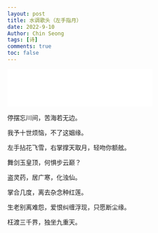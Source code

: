 ```yaml
---
layout: post
title: 水调歌头（左手指月）
date: 2022-9-10
Author: Chin Seong
tags: [诗]
comments: true
toc: false
---
```


<iframe frameborder="no" border="0" marginwidth="0" marginheight="0" width=330 height=86 src="//music.163.com/outchain/player?type=2&id=536096151&auto=1&height=66"></iframe>


停摆忘川间，苦海若无边。

我予十世烦恼，不了这姻缘。

左手拈花飞雪，右掌撑天取月，轻吻你额舷。

舞剑玉皇顶，何惧步云巅？

盗灵药，居广寒，化浊仙。

掌合几度，离去杂念种红莲。

生老别离难怨，爱恨纠缠浮现，只愿断尘缘。

枉渡三千界，独坐九重天。


<!-- more -->



